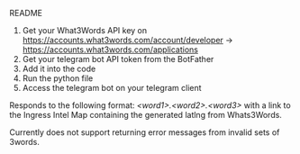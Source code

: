 README

1. Get your What3Words API key on https://accounts.what3words.com/account/developer → https://accounts.what3words.com/applications
2. Get your telegram bot API token from the BotFather
3. Add it into the code
4. Run the python file 
5. Access the telegram bot on your telegram client

Responds to the following format: *\<word1\>.\<word2\>.\<word3\>* with a link to the Ingress Intel Map containing the generated latlng from Whats3Words. 

Currently does not support returning error messages from invalid sets of 3words. 
